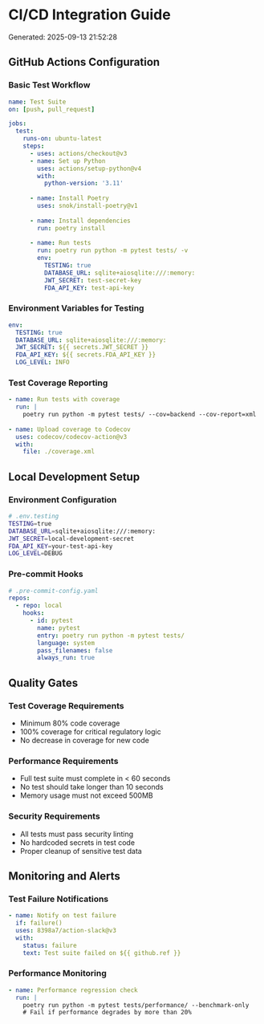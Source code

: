 # CI/CD Integration Guide

Generated: 2025-09-13 21:52:28

## GitHub Actions Configuration

### Basic Test Workflow
```yaml
name: Test Suite
on: [push, pull_request]

jobs:
  test:
    runs-on: ubuntu-latest
    steps:
      - uses: actions/checkout@v3
      - name: Set up Python
        uses: actions/setup-python@v4
        with:
          python-version: '3.11'
      
      - name: Install Poetry
        uses: snok/install-poetry@v1
      
      - name: Install dependencies
        run: poetry install
      
      - name: Run tests
        run: poetry run python -m pytest tests/ -v
        env:
          TESTING: true
          DATABASE_URL: sqlite+aiosqlite:///:memory:
          JWT_SECRET: test-secret-key
          FDA_API_KEY: test-api-key
```

### Environment Variables for Testing
```yaml
env:
  TESTING: true
  DATABASE_URL: sqlite+aiosqlite:///:memory:
  JWT_SECRET: ${{ secrets.JWT_SECRET }}
  FDA_API_KEY: ${{ secrets.FDA_API_KEY }}
  LOG_LEVEL: INFO
```

### Test Coverage Reporting
```yaml
- name: Run tests with coverage
  run: |
    poetry run python -m pytest tests/ --cov=backend --cov-report=xml
    
- name: Upload coverage to Codecov
  uses: codecov/codecov-action@v3
  with:
    file: ./coverage.xml
```

## Local Development Setup

### Environment Configuration
```bash
# .env.testing
TESTING=true
DATABASE_URL=sqlite+aiosqlite:///:memory:
JWT_SECRET=local-development-secret
FDA_API_KEY=your-test-api-key
LOG_LEVEL=DEBUG
```

### Pre-commit Hooks
```yaml
# .pre-commit-config.yaml
repos:
  - repo: local
    hooks:
      - id: pytest
        name: pytest
        entry: poetry run python -m pytest tests/
        language: system
        pass_filenames: false
        always_run: true
```

## Quality Gates

### Test Coverage Requirements
- Minimum 80% code coverage
- 100% coverage for critical regulatory logic
- No decrease in coverage for new code

### Performance Requirements
- Full test suite must complete in < 60 seconds
- No test should take longer than 10 seconds
- Memory usage must not exceed 500MB

### Security Requirements
- All tests must pass security linting
- No hardcoded secrets in test code
- Proper cleanup of sensitive test data

## Monitoring and Alerts

### Test Failure Notifications
```yaml
- name: Notify on test failure
  if: failure()
  uses: 8398a7/action-slack@v3
  with:
    status: failure
    text: Test suite failed on ${{ github.ref }}
```

### Performance Monitoring
```yaml
- name: Performance regression check
  run: |
    poetry run python -m pytest tests/performance/ --benchmark-only
    # Fail if performance degrades by more than 20%
```
